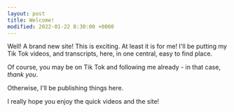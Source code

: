```yaml
---
layout: post
title: Welcome!
modified: 2022-01-22 8:30:00 +0000
---
```

Well! A brand new site! This is exciting. At least it is for me! I'll be putting my Tik Tok videos, and transcripts, here, in one central, easy to find place. 

Of course, you may be on Tik Tok and following me already - in that case, *thank you*.

Otherwise, I'll be publishing things here.

I really hope you enjoy the quick videos and the site!